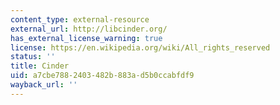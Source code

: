 ```yaml
---
content_type: external-resource
external_url: http://libcinder.org/
has_external_license_warning: true
license: https://en.wikipedia.org/wiki/All_rights_reserved
status: ''
title: Cinder
uid: a7cbe788-2403-482b-883a-d5b0ccabfdf9
wayback_url: ''
---
```

